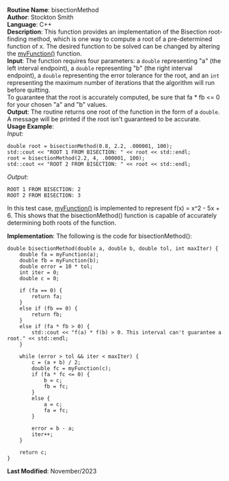 **Routine Name**: bisectionMethod  
**Author**: Stockton Smith  
**Language**: C++  
**Description**: This function provides an implementation of the Bisection root-finding method, which is one way to compute a root of a pre-determined function of x. The desired function to be solved can be changed by altering the [myFunction()](myFunction.md) function.  
**Input**: The function requires four parameters: a `double` representing "a" (the left interval endpoint), a `double` representing "b" (the right interval endpoint), a `double` representing the error tolerance for the root, and an `int` representing the maximum number of iterations that the algorithm will run before quitting.  
To guarantee that the root is accurately computed, be sure that fa * fb <= 0 for your chosen "a" and "b" values.  
**Output**: The routine returns one root of the function in the form of a `double`.  A message will be printed if the root isn't guaranteed to be accurate.  
**Usage Example**:  
*Input*:  

    double root = bisectionMethod(0.8, 2.2, .000001, 100);
    std::cout << "ROOT 1 FROM BISECTION: " << root << std::endl;
    root = bisectionMethod(2.2, 4, .000001, 100);
    std::cout << "ROOT 2 FROM BISECTION: " << root << std::endl;  

*Output*:  

    ROOT 1 FROM BISECTION: 2
    ROOT 2 FROM BISECTION: 3

In this test case, [myFunction()](myFunction.md) is implemented to represent f(x) = x^2 - 5x + 6. This shows that the bisectionMethod() function is capable of accurately determining both roots of the function.

**Implementation**: The following is the code for bisectionMethod():  

    double bisectionMethod(double a, double b, double tol, int maxIter) {
        double fa = myFunction(a);
        double fb = myFunction(b);
        double error = 10 * tol;
        int iter = 0;
        double c = 0;

        if (fa == 0) {
            return fa;
        }
        else if (fb == 0) {
            return fb;
        }
        else if (fa * fb > 0) {
            std::cout << "f(a) * f(b) > 0. This interval can't guarantee a root." << std::endl;
        }

        while (error > tol && iter < maxIter) {
            c = (a + b) / 2;
            double fc = myFunction(c);
            if (fa * fc <= 0) {
                b = c;
                fb = fc;
            }
            else {
                a = c;
                fa = fc;
            }

            error = b - a;
            iter++;
        }

        return c;
    }

**Last Modified**: November/2023